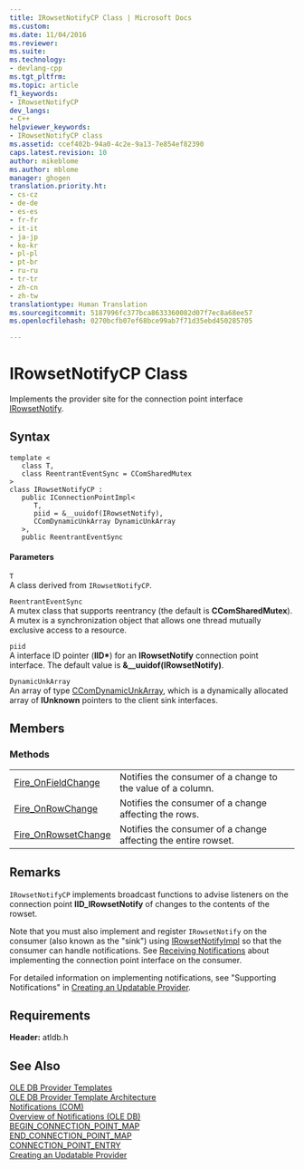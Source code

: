 ```yaml
---
title: IRowsetNotifyCP Class | Microsoft Docs
ms.custom: 
ms.date: 11/04/2016
ms.reviewer: 
ms.suite: 
ms.technology:
- devlang-cpp
ms.tgt_pltfrm: 
ms.topic: article
f1_keywords:
- IRowsetNotifyCP
dev_langs:
- C++
helpviewer_keywords:
- IRowsetNotifyCP class
ms.assetid: ccef402b-94a0-4c2e-9a13-7e854ef82390
caps.latest.revision: 10
author: mikeblome
ms.author: mblome
manager: ghogen
translation.priority.ht:
- cs-cz
- de-de
- es-es
- fr-fr
- it-it
- ja-jp
- ko-kr
- pl-pl
- pt-br
- ru-ru
- tr-tr
- zh-cn
- zh-tw
translationtype: Human Translation
ms.sourcegitcommit: 5187996fc377bca8633360082d07f7ec8a68ee57
ms.openlocfilehash: 0270bcfb07ef68bce99ab7f71d35ebd450285705

---
```

# IRowsetNotifyCP Class
Implements the provider site for the connection point interface [IRowsetNotify](https://msdn.microsoft.com/en-us/library/ms712959.aspx).  
  
## Syntax  
  
```  
template <  
   class T,   
   class ReentrantEventSync = CComSharedMutex   
>  
class IRowsetNotifyCP :   
   public IConnectionPointImpl<  
      T,   
      piid = &__uuidof(IRowsetNotify),   
      CComDynamicUnkArray DynamicUnkArray  
   >,  
   public ReentrantEventSync  
```  
  
#### Parameters  
 `T`  
 A class derived from `IRowsetNotifyCP`.  
  
 `ReentrantEventSync`  
 A mutex class that supports reentrancy (the default is **CComSharedMutex**). A mutex is a synchronization object that allows one thread mutually exclusive access to a resource.  
  
 `piid`  
 A interface ID pointer (**IID\***) for an **IRowsetNotify** connection point interface. The default value is **&__uuidof(IRowsetNotify)**.  
  
 `DynamicUnkArray`  
 An array of type [CComDynamicUnkArray](../../atl/reference/ccomdynamicunkarray-class.md), which is a dynamically allocated array of **IUnknown** pointers to the client sink interfaces.  
  
## Members  
  
### Methods  
  
|||  
|-|-|  
|[Fire_OnFieldChange](../../data/oledb/irowsetnotifycp-fire-onfieldchange.md)|Notifies the consumer of a change to the value of a column.|  
|[Fire_OnRowChange](../../data/oledb/irowsetnotifycp-fire-onrowchange.md)|Notifies the consumer of a change affecting the rows.|  
|[Fire_OnRowsetChange](../../data/oledb/irowsetnotifycp-fire-onrowsetchange.md)|Notifies the consumer of a change affecting the entire rowset.|  
  
## Remarks  
 `IRowsetNotifyCP` implements broadcast functions to advise listeners on the connection point **IID_IRowsetNotify** of changes to the contents of the rowset.  
  
 Note that you must also implement and register `IRowsetNotify` on the consumer (also known as the "sink") using [IRowsetNotifyImpl](../../data/oledb/irowsetnotifyimpl-class.md) so that the consumer can handle notifications. See [Receiving Notifications](../../data/oledb/receiving-notifications.md) about implementing the connection point interface on the consumer.  
  
 For detailed information on implementing notifications, see "Supporting Notifications" in [Creating an Updatable Provider](../../data/oledb/creating-an-updatable-provider.md).  
  
## Requirements  
 **Header:** atldb.h  
  
## See Also  
 [OLE DB Provider Templates](../../data/oledb/ole-db-provider-templates-cpp.md)   
 [OLE DB Provider Template Architecture](../../data/oledb/ole-db-provider-template-architecture.md)   
 [Notifications (COM)](http://msdn.microsoft.com/library/windows/desktop/ms678433)   
 [Overview of Notifications (OLE DB)](https://msdn.microsoft.com/en-us/library/ms725406.aspx)   
 [BEGIN_CONNECTION_POINT_MAP](http://msdn.microsoft.com/library/3896cda6-a8e2-4ed1-ac38-befbe2352034)   
 [END_CONNECTION_POINT_MAP](http://msdn.microsoft.com/library/807c5233-b58c-49a2-a34f-3b5f4a7b1b82)   
 [CONNECTION_POINT_ENTRY](http://msdn.microsoft.com/library/0a7f3053-6433-49b2-a9b5-8a307e8efe14)   
 [Creating an Updatable Provider](../../data/oledb/creating-an-updatable-provider.md)


<!--HONumber=Jan17_HO1-->


